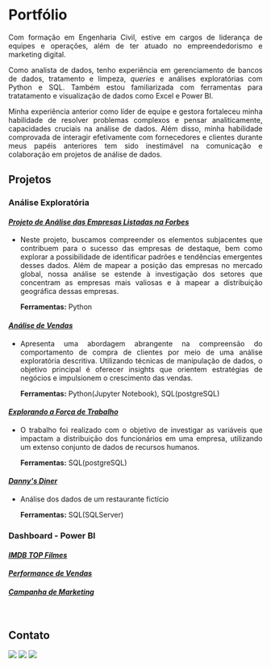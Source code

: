 # Portfólio
<div align="justify">
  <p>
    Com formação em Engenharia Civil, estive em cargos de liderança de equipes e operações, além de ter atuado no empreendedorismo e marketing digital.
  </p>
  <p>
    Como analista de dados, tenho experiência em gerenciamento de bancos de dados, tratamento e limpeza, <i>queries</i> e análises exploratórias com Python e SQL. Também estou familiarizada com ferramentas para tratatamento e visualização de dados como Excel e Power BI.
  </p>
  <p>
    Minha experiência anterior como líder de equipe e gestora fortaleceu minha habilidade de resolver problemas complexos e pensar analiticamente, capacidades cruciais na análise de dados. Além disso, minha habilidade comprovada de interagir efetivamente com fornecedores e clientes durante meus papéis anteriores tem sido inestimável na comunicação e colaboração em projetos de análise de dados.
  </p>
  
## Projetos

### Análise Exploratória

#### _[Projeto de Análise das Empresas Listadas na Forbes](https://github.com/nadinne94/projeto_forbes_2023)_
 - Neste projeto, buscamos compreender os elementos subjacentes que contribuem para o sucesso das empresas de destaque, bem como explorar a possibilidade de identificar padrões e tendências emergentes desses dados. Além de mapear a posição das empresas no mercado global, nossa análise se estende à investigação dos setores que concentram as empresas mais valiosas e à mapear a distribuição geográfica dessas empresas.

    **Ferramentas:** Python

#### _[Análise de Vendas](https://github.com/nadinne94/analise_vendas)_
- Apresenta uma abordagem abrangente na compreensão do comportamento de compra de clientes por meio de uma análise exploratória descritiva. Utilizando técnicas de manipulação de dados, o objetivo principal é oferecer insights que orientem estratégias de negócios e impulsionem o crescimento das vendas.

  **Ferramentas:** Python(Jupyter Notebook), SQL(postgreSQL)

#### _[Explorando a Força de Trabalho](https://github.com/nadinne94/employeedataset)_
- O trabalho foi realizado com o objetivo de investigar as variáveis que impactam a distribuição dos funcionários em uma empresa, utilizando um extenso conjunto de dados de recursos humanos.

  **Ferramentas:** SQL(postgreSQL)

#### _[Danny's Diner](https://github.com/nadinne94/dannys_diner)_

  - Análise dos dados de um restaurante fictício
    
    **Ferramentas:** SQL(SQLServer)

    

### Dashboard - Power BI

#### *[IMDB TOP Filmes](https://www.behance.net/gallery/180165445/IMDB-Top-10000-Filmes)*
#### *[Performance de Vendas](https://app.powerbi.com/view?r=eyJrIjoiNzY3MTQ3MTMtOGY1Zi00OWZkLTk4MDQtZWY3Mjk2YjUzYTVmIiwidCI6IjdmYTg3YmQ3LTU0NzgtNDQ4Yy05Yjk2LWYzYjZjNGEwYzliMCJ9)*
#### *[Campanha de Marketing](https://app.powerbi.com/view?r=eyJrIjoiM2RmNTIxMGEtMDFmZS00ODI3LTliNzgtOTdlMWRhYjJiMjNlIiwidCI6IjdmYTg3YmQ3LTU0NzgtNDQ4Yy05Yjk2LWYzYjZjNGEwYzliMCJ9)*

</div>

<br>

## Contato
<div align="left">
  <a href="https://www.linkedin.com/in/nadinne-cavalcante/" target="_blank"><img src="https://img.shields.io/badge/-LinkedIn-%230077B5?style=for-the-badge&logo=linkedin&logoColor=white" target="_blank"></a> 
  <a href="mailto:nadinnecavalcantesilva@gmail.com"><img src="https://img.shields.io/badge/-Gmail-%23333?style=for-the-badge&logo=gmail&logoColor=white" target="_blank"></a>
  <a href="https://medium.com/@nadinne.cavalcante94"><img src="https://img.shields.io/badge/Medium-12100E?style=for-the-badge&logo=medium&logoColor=white" target="_blank"></a>
</div>

